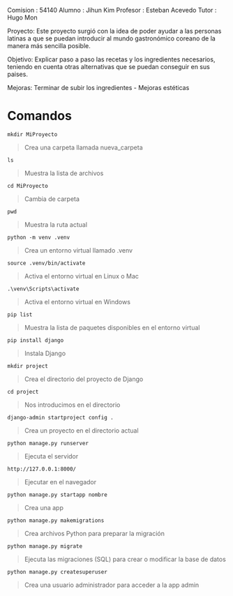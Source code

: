 Comision : 54140
Alumno : Jihun Kim
Profesor : Esteban Acevedo
Tutor : Hugo Mon


Proyecto: Este proyecto surgió con la idea de poder ayudar a las personas latinas a que se puedan introducir al mundo gastronómico coreano de la manera más sencilla posible.

Objetivo: Explicar paso a paso las recetas y los ingredientes necesarios, teniendo en cuenta otras alternativas que se puedan conseguir en sus paises.

Mejoras: Terminar de subir los ingredientes - Mejoras estéticas


# Comandos

`mkdir MiProyecto`
> Crea una carpeta llamada nueva_carpeta

`ls`
> Muestra la lista de archivos

`cd MiProyecto`
> Cambia de carpeta

`pwd`
> Muestra la ruta actual

`python -m venv .venv`
> Crea un entorno virtual llamado .venv

`source .venv/bin/activate`
> Activa el entorno virtual en Linux o Mac

`.\venv\Scripts\activate`
> Activa el entorno virtual en Windows

`pip list`
> Muestra la lista de paquetes disponibles en el entorno virtual

`pip install django`
> Instala Django

`mkdir project`
> Crea el directorio del proyecto de Django

`cd project`
> Nos introducimos en el directorio

`django-admin startproject config .`
> Crea un proyecto en el directorio actual

`python manage.py runserver`
> Ejecuta el servidor

`http://127.0.0.1:8000/`
> Ejecutar en el navegador

`python manage.py startapp nombre`
> Crea una app

`python manage.py makemigrations`
> Crea archivos Python para preparar la migración

`python manage.py migrate`
> Ejecuta las migraciones (SQL) para crear o modificar la base de datos

`python manage.py createsuperuser`
> Crea una usuario administrador para acceder a la app admin

